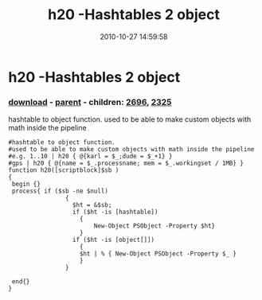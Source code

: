 ﻿---
pid:            2324
poster:         karl prosser
title:          h20 -Hashtables 2 object
date:           2010-10-27 14:59:58
format:         posh
parent:         2323
parent:         2323
children:       2696,2325
---

# h20 -Hashtables 2 object

### [download](2324.ps1) - [parent](2323.md) - children: [2696](2696.md), [2325](2325.md)

hashtable to object function.
used to be able to make custom objects with math inside the pipeline 

```posh
#hashtable to object function.
#used to be able to make custom objects with math inside the pipeline 
#e.g. 1..10 | h20 { @{karl = $_;dude = $_+1} }
#gps | h20 { @{name = $_.processname; mem = $_.workingset / 1MB} }
function h20([scriptblock]$sb )
{
 begin {}
 process{ if ($sb -ne $null)
                {
                  $ht = &$sb;
                  if ($ht -is [hashtable])
                    {
                        New-Object PSObject -Property $ht}
                    }
                  if ($ht -is [object[]])
                    {
                    $ht | % { New-Object PSObject -Property $_ }
                    }  
                }
            
 end{}
}
```

